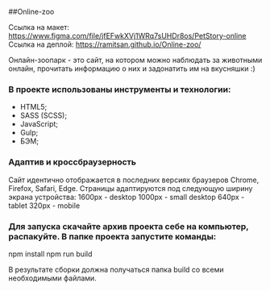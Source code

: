 ##Online-zoo

Ссылка на макет: https://www.figma.com/file/jfEFwkXVj1WRq7sUHDr8os/PetStory-online
Ссылка на деплой: https://ramitsan.github.io/Online-zoo/

Онлайн-зоопарк - это сайт, на котором можно наблюдать за животными онлайн, прочитать информацию о них и задонатить им на вкусняшки :) 

### В проекте использованы инструменты и технологии: 
- HTML5;
- SASS (SCSS);
- JavaScript;
- Gulp;
- БЭМ;

### Адаптив и кроссбраузерность
Сайт идентично отображается в последних версиях браузеров Chrome, Firefox, Safari, Edge.
Страницы адаптируются под следующую ширину экрана устройства:
1600px - desktop
1000px - small desktop
640px - tablet
320px - mobile

### Для запуска скачайте архив проекта себе на компьютер, распакуйте. В папке проекта запустите команды:
npm install
npm run build

В результате сборки должна получаться папка build со всеми необходимыми файлами.
